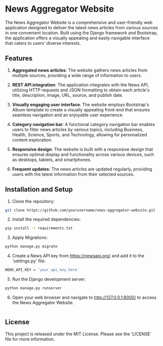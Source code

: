 # News Aggregator Website

The News Aggregator Website is a comprehensive and user-friendly web application designed to deliver the latest news articles from various sources in one convenient location. Built using the Django framework and Bootstrap, the application offers a visually appealing and easily navigable interface that caters to users' diverse interests.

## Features

1. **Aggregated news articles**: The website gathers news articles from multiple sources, providing a wide range of information to users.

2. **REST API integration**: The application integrates with the News API, utilizing HTTP requests and JSON formatting to obtain each article's title, description, image, URL, source, and publish date.

3. **Visually engaging user interface**: The website employs Bootstrap's Album template to create a visually appealing front-end that ensures seamless navigation and an enjoyable user experience.

4. **Category navigation bar**: A functional category navigation bar enables users to filter news articles by various topics, including Business, Health, Science, Sports, and Technology, allowing for personalized content exploration.

5. **Responsive design**: The website is built with a responsive design that ensures optimal display and functionality across various devices, such as desktops, tablets, and smartphones.

6. **Frequent updates**: The news articles are updated regularly, providing users with the latest information from their selected sources.

## Installation and Setup

1. Clone the repository:

```bash
git clone https://github.com/yourusername/news-aggregator-website.git
```

2. Install the required dependencies:
```bash
pip install -r requirements.txt
```

3. Apply Migrations:
```bash
python manage.py migrate
```

4. Create a News API key from https://newsapi.org/ and add it to the 'settings.py' file:
```bash
NEWS_API_KEY = 'your_api_key_here'
```

5. Run the Django development server:
```bash
python manage.py runserver
```

6. Open your web browser and navigate to http://127.0.0.1:8000/ to access the News Aggregator Website.
```bash
```

## License
This project is released under the MIT License. Please see the 'LICENSE' file for more information.

